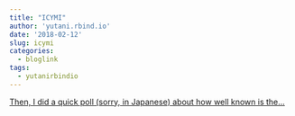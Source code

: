```yaml
---
title: "ICYMI"
author: 'yutani.rbind.io'
date: '2018-02-12'
slug: icymi
categories:
  - bloglink
tags:
  - yutanirbindio
---
```


[Then, I did a quick poll (sorry, in Japanese) about how well known is the...<click to read more>](https://yutani.rbind.io/post/2018-02-12-rtweet-auth/)

